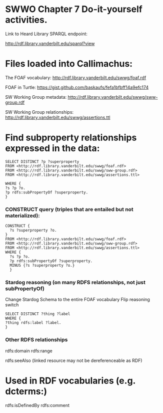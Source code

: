 # SWWO Chapter 7 Do-it-yourself activities.

Link to Heard Library SPARQL endpoint:

http://rdf.library.vanderbilt.edu/sparql?view

# Files loaded into Callimachus:

The FOAF vocabulary: http://rdf.library.vanderbilt.edu/swwg/foaf.rdf

FOAF in Turtle: https://gist.github.com/baskaufs/fefa1bfbff14a9efc174

SW Working Group metadata: http://rdf.library.vanderbilt.edu/swwg/sww-group.rdf

SW Working Group relationships:
http://rdf.library.vanderbilt.edu/swwg/assertions.ttl

# Find subproperty relationships expressed in the data:

```
SELECT DISTINCT ?p ?superproperty
FROM <http://rdf.library.vanderbilt.edu/swwg/foaf.rdf>
FROM <http://rdf.library.vanderbilt.edu/swwg/sww-group.rdf>
FROM <http://rdf.library.vanderbilt.edu/swwg/assertions.ttl>

WHERE {
?s ?p ?o.
?p rdfs:subPropertyOf ?superproperty.
}
```

### CONSTRUCT query (triples that are entailed but not materialized):
```
CONSTRUCT {
  ?s ?superproperty ?o.
}
FROM <http://rdf.library.vanderbilt.edu/swwg/foaf.rdf>
FROM <http://rdf.library.vanderbilt.edu/swwg/sww-group.rdf>
FROM <http://rdf.library.vanderbilt.edu/swwg/assertions.ttl>
WHERE {
  ?s ?p ?o.
  ?p rdfs:subPropertyOf ?superproperty.
  MINUS {?s ?superproperty ?o.}
  }
```

### Stardog reasoning (on many RDFS relationships, not just subPropertyOf)

Change Stardog Schema to the entire FOAF vocabulary
Flip reasoning switch

```
SELECT DISTINCT ?thing ?label
WHERE {
?thing rdfs:label ?label.
}
```

### Other RDFS relationships
rdfs:domain
rdfs:range

rdfs:seeAlso (linked resource may not be dereferenceable as RDF)

# Used in RDF vocabularies (e.g. dcterms:)
rdfs:isDefinedBy
rdfs:comment
